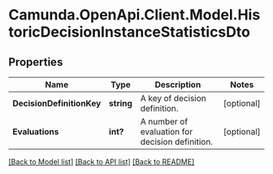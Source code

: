 # Camunda.OpenApi.Client.Model.HistoricDecisionInstanceStatisticsDto

## Properties

Name | Type | Description | Notes
------------ | ------------- | ------------- | -------------
**DecisionDefinitionKey** | **string** | A key of decision definition. | [optional] 
**Evaluations** | **int?** | A number of evaluation for decision definition. | [optional] 

[[Back to Model list]](../README.md#documentation-for-models) [[Back to API list]](../README.md#documentation-for-api-endpoints) [[Back to README]](../README.md)

